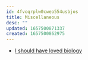 ```yaml
---
id: 4fvoqrplw0cweo554usbjos
title: Miscellaneous
desc: ""
updated: 1657500871337
created: 1657500862975
---
```


- [I should have loved biology](https://jsomers.net/i-should-have-loved-biology/)
